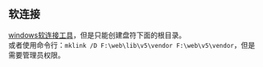 ## 软连接
[windows软连接工具](https://docs.microsoft.com/zh-cn/sysinternals/downloads/junction)，但是只能创建盘符下面的根目录。  
或者使用命令行：`mklink /D F:\web\lib\v5\vendor F:\web\v5\vendor`，但是需要管理员权限。